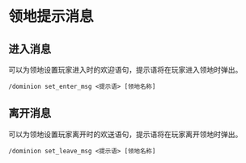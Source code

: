 # 领地提示消息

## 进入消息

可以为领地设置玩家进入时的欢迎语句，提示语将在玩家进入领地时弹出。

```
/dominion set_enter_msg <提示语> [领地名称]
```

## 离开消息

可以为领地设置玩家离开时的欢送语句，提示语将在玩家离开领地时弹出。

```
/dominion set_leave_msg <提示语> [领地名称]
```

